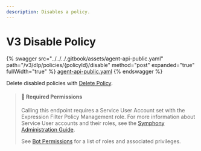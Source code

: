 ```yaml
---
description: Disables a policy.
---
```


# V3 Disable Policy

{% swagger src="../../../.gitbook/assets/agent-api-public.yaml" path="/v3/dlp/policies/{policyId}/disable" method="post" expanded="true" fullWidth="true" %}
[agent-api-public.yaml](../../../.gitbook/assets/agent-api-public.yaml)
{% endswagger %}

Delete disabled policies with [Delete Policy](v3-delete-policy.md).

> #### 🚧 Required Permissions
>
> Calling this endpoint requires a Service User Account set with the Expression Filter Policy Management role. For more information about Service User accounts and their roles, see the [Symphony Administration Guide](https://symphony.direct/).
>
> See [Bot Permissions](https://docs.developers.symphony.com/building-bots-on-symphony/configuration/bot-permissions) for a list of roles and associated privileges.
